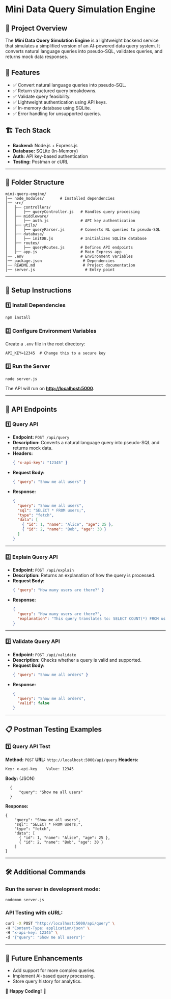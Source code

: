 # Mini Data Query Simulation Engine

## 📌 Project Overview

The **Mini Data Query Simulation Engine** is a lightweight backend service that simulates a simplified version of an AI-powered data query system. It converts natural language queries into pseudo-SQL, validates queries, and returns mock data responses.

## 🚀 Features

- ✅ Convert natural language queries into pseudo-SQL.
- ✅ Return structured query breakdowns.
- ✅ Validate query feasibility.
- ✅ Lightweight authentication using API keys.
- ✅ In-memory database using SQLite.
- ✅ Error handling for unsupported queries.

## 🏗️ Tech Stack

- **Backend:** Node.js + Express.js
- **Database:** SQLite (In-Memory)
- **Auth:** API key-based authentication
- **Testing:** Postman or cURL

---

## 📂 Folder Structure

```
mini-query-engine/
│── node_modules/       # Installed dependencies
│── src/
│   ├── controllers/
│   │   ├── queryController.js   # Handles query processing
│   ├── middleware/
│   │   ├── auth.js              # API key authentication
│   ├── utils/
│   │   ├── queryParser.js       # Converts NL queries to pseudo-SQL
│   ├── database/
│   │   ├── initDB.js            # Initializes SQLite database
│   ├── routes/
│   │   ├── queryRoutes.js       # Defines API endpoints
│   ├── app.js                   # Main Express app
│── .env                         # Environment variables
│── package.json                  # Dependencies
│── README.md                     # Project documentation
│── server.js                      # Entry point
```

---

## 🔧 Setup Instructions

### 1️⃣ Install Dependencies

```sh
npm install
```

### 2️⃣ Configure Environment Variables

Create a `.env` file in the root directory:

```env
API_KEY=12345  # Change this to a secure key
```

### 3️⃣ Run the Server

```sh
node server.js
```

The API will run on **[http://localhost:5000](http://localhost:5000)**.

---

## 📡 API Endpoints

### 1️⃣ **Query API**

- **Endpoint:** `POST /api/query`
- **Description:** Converts a natural language query into pseudo-SQL and returns mock data.
- **Headers:**
  ```json
  { "x-api-key": "12345" }
  ```
- **Request Body:**
  ```json
  { "query": "Show me all users" }
  ```
- **Response:**
  ```json
  {
    "query": "Show me all users",
    "sql": "SELECT * FROM users;",
    "type": "fetch",
    "data": [
      { "id": 1, "name": "Alice", "age": 25 },
      { "id": 2, "name": "Bob", "age": 30 }
    ]
  }
  ```

---

### 2️⃣ **Explain Query API**

- **Endpoint:** `POST /api/explain`
- **Description:** Returns an explanation of how the query is processed.
- **Request Body:**
  ```json
  { "query": "How many users are there?" }
  ```
- **Response:**
  ```json
  {
    "query": "How many users are there?",
    "explanation": "This query translates to: SELECT COUNT(*) FROM users;"
  }
  ```

---

### 3️⃣ **Validate Query API**

- **Endpoint:** `POST /api/validate`
- **Description:** Checks whether a query is valid and supported.
- **Request Body:**
  ```json
  { "query": "Show me all orders" }
  ```
- **Response:**
  ```json
  {
    "query": "Show me all orders",
    "valid": false
  }
  ```

---

## 📋 Postman Testing Examples

### 1️⃣ Query API Test

**Method:** `POST`
**URL:** `http://localhost:5000/api/query`
**Headers:**

```
Key: x-api-key    Value: 12345
```

**Body:** (JSON)

```
  {
      "query": "Show me all users"
  }
```

**Response:**

```
{
    "query": "Show me all users",
    "sql": "SELECT * FROM users;",
    "type": "fetch",
    "data": [
      { "id": 1, "name": "Alice", "age": 25 },
      { "id": 2, "name": "Bob", "age": 30 }
    ]
}
```

---

## 🛠️ Additional Commands

### Run the server in development mode:

```sh
nodemon server.js
```

### API Testing with cURL:

```sh
curl -X POST "http://localhost:5000/api/query" \
-H "Content-Type: application/json" \
-H "x-api-key: 12345" \
-d '{"query": "Show me all users"}'
```

---

## 📌 Future Enhancements

- Add support for more complex queries.
- Implement AI-based query processing.
- Store query history for analytics.

🚀 **Happy Coding!** 🎯

